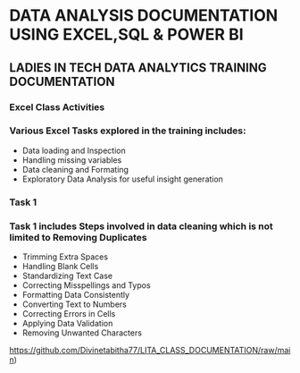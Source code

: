 # DATA ANALYSIS DOCUMENTATION USING EXCEL,SQL & POWER BI

## LADIES IN TECH DATA ANALYTICS TRAINING DOCUMENTATION

### Excel Class Activities

### Various Excel Tasks explored in the training includes:

- Data loading and Inspection
- Handling missing variables
- Data cleaning and Formating
- Exploratory Data Analysis for useful insight generation

### Task 1
### Task 1 includes Steps involved in data cleaning which is not limited to Removing Duplicates
- Trimming Extra Spaces
- Handling Blank Cells
- Standardizing Text Case
- Correcting Misspellings and Typos
- Formatting Data Consistently
- Converting Text to Numbers
- Correcting Errors in Cells
- Applying Data Validation
- Removing Unwanted Characters
  
https://github.com/Divinetabitha77/LITA_CLASS_DOCUMENTATION/raw/main)
